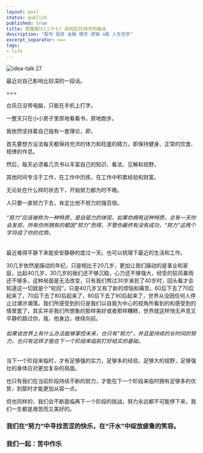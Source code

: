 ```yaml
---
layout: post
status: publish
published: true
title: 思路探讨(二十七) 如何应对30岁的躁动
description: "股市 投资 金融 理念 逻辑 a股 人生哲学"
excerpt_separator: ===
tags:
- life
---
```


![idea-talk 27](/assets/金融/idea-talk-27.jpeg)

最近对自己影响比较深的一段话。

===

台风日没带电脑，只能在手机上打字。

一整天只在小小房子里原地看看书，原地跑步。

我依然坚持着自己独有一套理论，即，

首先要想方设法每天都保持充沛的体力和旺盛的精力，即保持健身、正常的饮食、规律的作息。

然后，每天必须看几页书以丰富自己的知识、看法、见解和视野，

其他时间专注于工作，在工作中历练，在工作中积累经验和财富。

无论处在什么样的状态下，开始努力都为时不晚。

人只要一直努力下去，肯定比他不努力的强百倍。

###### “努力”应该被称为一种特质，是自驱力的体现，如果你拥有这种特质，总有一天你会发现，所有你所拥有的都因“努力”而得，不管你最终有没有成功，“努力”这两个字将成了你的优势。

最近难得平静下来能安安静静的度过一天。也可以梳理下最近的生活和工作。

30几岁依然是躁动的年纪，只是相比于20几岁，更加让我们躁动的是事业和家庭，比起40几岁，30几岁的我们还不够沉稳，心力还不够强大，经受的狂风暴雨还不够多，这种局面是无法改变，只有我们熬过30岁来到了40岁时，回头看才会知道这一切就是个“轮回”，只是40几岁又有了新的烦恼和痛苦。60后下去了70后起来了，70后下去了80后起来了，80后下去了90后起来了，世界从没因任何人停止过潮汐潮落。我们所感受到的只是我们以自我为中心的视角所看到的和感受到的情景罢了，其实并非我们所想象的那样美好或者那样糟糕，世界就这样悄无声息又平静的路过你，我，他身边，继续向前。

###### 如果说世界上有什么办法能够掌控未来，也只有“努力”，并且是持续的长时间的努力，也只有这样才能在下一个阶段来临前打好结实的基础。

当下一个阶段来临时，才有足够强的实力，足够多的经验，足够大的视野，足够强壮的身体应对更加复杂的局面。

也只有我们在当前阶段持续不断的努力，才能在下一个阶段来临时拥有足够多的优势，到那时才能更加从容一点。

但也同样的，我们会不断面临再下一个阶段的挑战，努力永远都不可能停下来，我们一生都是艰苦而又美好的。

### 我们在“努力”中寻找苦涩的快乐，在“汗水”中绽放疲惫的笑容。

### 我们一起：苦中作乐